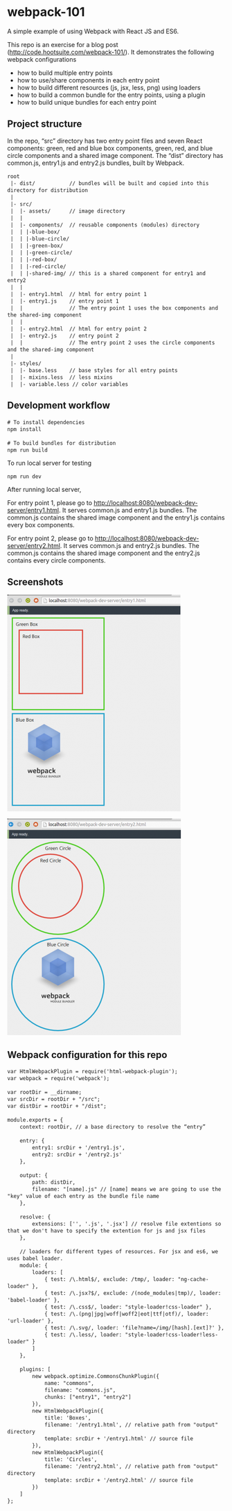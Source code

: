 # webpack-101
A simple example of using Webpack with React JS and ES6. 

This repo is an exercise for a blog post (http://code.hootsuite.com/webpack-101/). It demonstrates the following webpack configurations
 * how to build multiple entry points
 * how to use/share components in each entry point
 * how to build different resources (js, jsx, less, png) using loaders
 * how to build a common bundle for the entry points, using a plugin
 * how to build unique bundles for each entry point


## Project structure

In the repo, “src” directory has two entry point files and seven React components: green, red and blue box components, green, red, and blue circle components and a shared image component. The “dist” directory has common.js, entry1.js and entry2.js bundles, built by Webpack.

```shell
root
 |- dist/           // bundles will be built and copied into this directory for distribution
 |
 |- src/
 |  |- assets/      // image directory
 |  |
 |  |- components/  // reusable components (modules) directory
 |  | |-blue-box/
 |  | |-blue-circle/
 |  | |-green-box/
 |  | |-green-circle/
 |  | |-red-box/
 |  | |-red-circle/
 |  | |-shared-img/ // this is a shared component for entry1 and entry2
 |  |
 |  |- entry1.html  // html for entry point 1
 |  |- entry1.js    // entry point 1
 |  |               // The entry point 1 uses the box components and the shared-img component
 |  |
 |  |- entry2.html  // html for entry point 2
 |  |- entry2.js    // entry point 2
 |  |               // The entry point 2 uses the circle components and the shared-img component
 |
 |- styles/
 |  |- base.less    // base styles for all entry points
 |  |- mixins.less  // less mixins 
 |  |- variable.less // color variables
```

## Development workflow
```shell
# To install dependencies
npm install

# To build bundles for distribution
npm run build
```

To run local server for testing
```
npm run dev
```
After running local server,

For entry point 1, please go to [http://localhost:8080/webpack-dev-server/entry1.html](http://localhost:8080/webpack-dev-server/entry1.html). It serves common.js and entry1.js bundles. The common.js contains the shared image component and the entry1.js contains every box components.

For entry point 2, please go to [http://localhost:8080/webpack-dev-server/entry2.html](http://localhost:8080/webpack-dev-server/entry2.html). It serves common.js and entry2.js bundles. The common.js contains the shared image component and the entry2.js contains every circle components.

## Screenshots

![Alt text](/webpack-image-of-entry-point-1.png?raw=true "Diagram of entry point 1")

![Alt text](/webpack-image-of-entry-point-2.png?raw=true "Diagram of entry point 2")

## Webpack configuration for this repo
```shell
var HtmlWebpackPlugin = require('html-webpack-plugin');
var webpack = require('webpack');

var rootDir = __dirname;
var srcDir = rootDir + "/src";
var distDir = rootDir + "/dist";

module.exports = {
    context: rootDir, // a base directory to resolve the “entry”

    entry: {
        entry1: srcDir + '/entry1.js',
        entry2: srcDir + '/entry2.js'
    },

    output: {
        path: distDir,
        filename: "[name].js" // [name] means we are going to use the "key" value of each entry as the bundle file name
    },

    resolve: {
        extensions: ['', '.js', '.jsx'] // resolve file extentions so that we don't have to specify the extention for js and jsx files
    },

    // loaders for different types of resources. For jsx and es6, we uses babel loader.
    module: {
        loaders: [
            { test: /\.html$/, exclude: /tmp/, loader: "ng-cache-loader" },
            { test: /\.jsx?$/, exclude: /(node_modules|tmp)/, loader: 'babel-loader' },
            { test: /\.css$/, loader: "style-loader!css-loader" },
            { test: /\.(png|jpg|woff|woff2|eot|ttf|otf)/, loader: 'url-loader' },
            { test: /\.svg/, loader: 'file?name=/img/[hash].[ext]?' },
            { test: /\.less/, loader: "style-loader!css-loader!less-loader" }
        ]
    },

    plugins: [
        new webpack.optimize.CommonsChunkPlugin({
            name: "commons",
            filename: "commons.js",
            chunks: ["entry1", "entry2"]
        }),
        new HtmlWebpackPlugin({
            title: 'Boxes',
            filename: '/entry1.html', // relative path from "output" directory
            template: srcDir + '/entry1.html' // source file
        }),
        new HtmlWebpackPlugin({
            title: 'Circles',
            filename: '/entry2.html', // relative path from "output" directory
            template: srcDir + '/entry2.html' // source file
        })
    ]
};

```